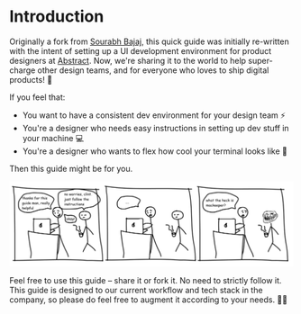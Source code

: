 # Introduction

Originally a fork from [Sourabh Bajaj](http://sourabhbajaj.com/mac-setup/), this quick guide was initially re-written with the intent of setting up a UI development environment for product designers at [Abstract](https://abstract.ph/). Now, we're sharing it to the world to help super-charge other design teams, and for everyone who loves to ship digital products! 🚀

If you feel that:

* You want to have a consistent dev environment for your design team ⚡
* You're a designer who needs easy instructions in setting up dev stuff in your machine 💻
* You're a designer who wants to flex how cool your terminal looks like 💪

Then this guide might be for you. 

![Just a typical day at the office](.gitbook/assets/frame.png)

Feel free to use this guide – share it or fork it. No need to strictly follow it. This guide is designed to our current workflow and tech stack in the company, so please do feel free to augment it according to your needs. 🦄✨

